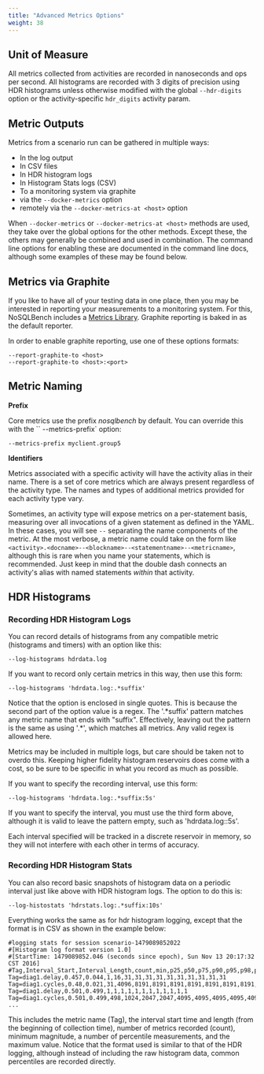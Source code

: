 ```yaml
---
title: "Advanced Metrics Options"
weight: 38
---
```


## Unit of Measure

All metrics collected from activities are recorded in nanoseconds and ops per second. All histograms
are recorded with 3 digits of precision using HDR histograms unless otherwise modified with the
global `--hdr-digits` option or the activity-specific `hdr_digits` activity param.

## Metric Outputs

Metrics from a scenario run can be gathered in multiple ways:

- In the log output
- In CSV files
- In HDR histogram logs
- In Histogram Stats logs (CSV)
- To a monitoring system via graphite
- via the `--docker-metrics` option
- remotely via the `--docker-metrics-at <host>` option

When `--docker-metrics` or `--docker-metrics-at <host>` methods are used, they take over the global
options for the other methods. Except these, the others may generally be combined and used in
combination. The command line options for enabling these are documented in the command line docs,
although some examples of these may be found below.

## Metrics via Graphite

If you like to have all of your testing data in one place, then you may be interested in reporting
your measurements to a monitoring system. For this, NoSQLBench includes a
[Metrics Library](https://github.com/dropwizard/metrics). Graphite reporting is baked in as the
default reporter.

In order to enable graphite reporting, use one of these options formats:

    --report-graphite-to <host>
    --report-graphite-to <host>:<port>

## Metric Naming

**Prefix**

Core metrics use the prefix _nosqlbench_ by default. You can override this with the ``
--metrics-prefix` option:

    --metrics-prefix myclient.group5

**Identifiers**

Metrics associated with a specific activity will have the activity alias in their name. There is a
set of core metrics which are always present regardless of the activity type. The names and types of
additional metrics provided for each activity type vary.

Sometimes, an activity type will expose metrics on a per-statement basis, measuring over all
invocations of a given statement as defined in the YAML. In these cases, you will see `--`
separating the name components of the metric. At the most verbose, a metric name could take on the
form like
`<activity>.<docname>--<blockname>--<statementname>--<metricname>`, although this is rare when you
name your statements, which is recommended. Just keep in mind that the double dash connects an
activity's alias with named statements *within*
that activity.

## HDR Histograms

### Recording HDR Histogram Logs

You can record details of histograms from any compatible metric (histograms and timers) with an
option like this:

    --log-histograms hdrdata.log

If you want to record only certain metrics in this way, then use this form:

    --log-histograms 'hdrdata.log:.*suffix'

Notice that the option is enclosed in single quotes. This is because the second part of the option
value is a regex. The
'.*suffix' pattern matches any metric name that ends with "suffix". Effectively, leaving out the
pattern is the same as using '.\*', which matches all metrics. Any valid regex is allowed here.

Metrics may be included in multiple logs, but care should be taken not to overdo this. Keeping
higher fidelity histogram reservoirs does come with a cost, so be sure to be specific in what you
record as much as possible.

If you want to specify the recording interval, use this form:

    --log-histograms 'hdrdata.log:.*suffix:5s'

If you want to specify the interval, you must use the third form above, although it is valid to
leave the pattern empty, such as 'hdrdata.log::5s'.

Each interval specified will be tracked in a discrete reservoir in memory, so they will not
interfere with each other in terms of accuracy.

### Recording HDR Histogram Stats

You can also record basic snapshots of histogram data on a periodic interval just like above with
HDR histogram logs. The option to do this is:

    --log-histostats 'hdrstats.log:.*suffix:10s'

Everything works the same as for hdr histogram logging, except that the format is in CSV as shown in
the example below:

~~~
#logging stats for session scenario-1479089852022
#[Histogram log format version 1.0]
#[StartTime: 1479089852.046 (seconds since epoch), Sun Nov 13 20:17:32 CST 2016]
#Tag,Interval_Start,Interval_Length,count,min,p25,p50,p75,p90,p95,p98,p99,p999,p9999,max
Tag=diag1.delay,0.457,0.044,1,16,31,31,31,31,31,31,31,31,31,31
Tag=diag1.cycles,0.48,0.021,31,4096,8191,8191,8191,8191,8191,8191,8191,8191,8191,2097151
Tag=diag1.delay,0.501,0.499,1,1,1,1,1,1,1,1,1,1,1,1
Tag=diag1.cycles,0.501,0.499,498,1024,2047,2047,4095,4095,4095,4095,4095,4095,4095,4194303
...
~~~

This includes the metric name (Tag), the interval start time and length (from the beginning of
collection time), number of metrics recorded (count), minimum magnitude, a number of percentile
measurements, and the maximum value. Notice that the format used is similar to that of the HDR
logging, although instead of including the raw histogram data, common percentiles are recorded
directly.

